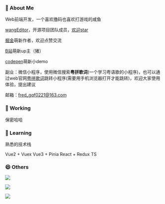 <!--
**qianfengg/qianfengg** is a ✨ _special_ ✨ repository because its `README.md` (this file) appears on your GitHub profile.

Here are some ideas to get you started:

- 🔭 I’m currently working on ...
- 🌱 I’m currently learning ...
- 👯 I’m looking to collaborate on ...
- 🤔 I’m looking for help with ...
- 💬 Ask me about ...
- 📫 How to reach me: ...
- 😄 Pronouns: ...
- ⚡ Fun fact: ...
-->

### 💬 About Me

Web前端开发，一个喜欢撸码也喜欢打游戏的咸鱼

[wangEditor](https://www.wangeditor.com/)，开源项目团队成员，[欢迎star](https://github.com/wangeditor-team/wangEditor/)

[掘金](https://juejin.cn/user/976022056999944/posts)萌新作者，欢迎点赞交流

[B站](https://space.bilibili.com/2688063)萌新up主（猪）

[codepen](https://codepen.io/qianfengg)萌新小demo

副业：微信小程序，使用微信搜索**粤拼歌词**(一个学习粤语歌的小程序)，也可以通过web官网[粤拼歌词](https://www.jyut6.com/)跳转小程序(需要用手机浏览器打开才能跳转)，欢迎大家使用体验，提出建议

邮箱：fred_gqf0221@163.com

### 🔭 Working

保密哈哈

### 🌱 Learning

熟悉的技术栈 

Vue2 + Vuex 
Vue3 + Pinia 
React + Redux
TS

### 😄 Others

![](https://github-profile-trophy.vercel.app/?username=qianfengg)

![](https://github-readme-stats.vercel.app/api/top-langs/?username=qianfengg&layout=compact)

![](https://github-readme-stats.vercel.app/api?username=qianfengg)






